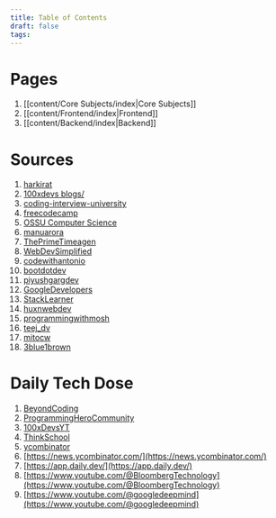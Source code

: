 ```yaml
---
title: Table of Contents
draft: false
tags:
---
```

# Pages
1. [[content/Core Subjects/index|Core Subjects]]
2. [[content/Frontend/index|Frontend]]
3. [[content/Backend/index|Backend]]


# Sources
1. [harkirat](https://www.youtube.com/@harkirat1)
2. [100xdevs blogs/](https://projects.100xdevs.com/)
3. [coding-interview-university](https://github.com/jwasham/coding-interview-university)
4. [freecodecamp](https://www.youtube.com/@freecodecamp)
5. [OSSU Computer Science](https://github.com/ossu/computer-science)
6. [manuarora](https://www.youtube.com/@manuarora)
7. [ThePrimeTimeagen](https://www.youtube.com/@ThePrimeTimeagen)
8. [WebDevSimplified](https://www.youtube.com/@WebDevSimplified)
9. [codewithantonio](https://www.youtube.com/@codewithantonio)
10. [bootdotdev](https://www.youtube.com/@bootdotdev)
11. [piyushgargdev](https://www.youtube.com/@piyushgargdev)
12. [GoogleDevelopers](https://www.youtube.com/@GoogleDevelopers)
13. [StackLearner](https://www.youtube.com/@StackLearner)
14. [huxnwebdev](https://www.youtube.com/@huxnwebdev)
15. [programmingwithmosh](https://www.youtube.com/@programmingwithmosh)
16. [teej_dv](https://www.youtube.com/@teej_dv)
17. [mitocw](https://www.youtube.com/@mitocw)
18. [3blue1brown](https://www.youtube.com/@3blue1brown)

# Daily Tech Dose
1. [BeyondCoding](https://www.youtube.com/@BeyondCoding)
2. [ProgrammingHeroCommunity](https://www.youtube.com/@ProgrammingHeroCommunity)
3. [100xDevsYT](https://www.youtube.com/@100xDevsYT)
4. [ThinkSchool](https://www.youtube.com/@ThinkSchool)
5. [ycombinator](https://www.youtube.com/@ycombinator)
6. [https://news.ycombinator.com/](https://news.ycombinator.com/)
7. [https://app.daily.dev/](https://app.daily.dev/)
8. [https://www.youtube.com/@BloombergTechnology](https://www.youtube.com/@BloombergTechnology)
9. [https://www.youtube.com/@googledeepmind](https://www.youtube.com/@googledeepmind)